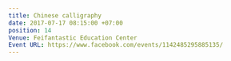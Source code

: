 ```yaml
---
title: Chinese calligraphy
date: 2017-07-17 08:15:00 +07:00
position: 14
Venue: Feifantastic Education Center
Event URL: https://www.facebook.com/events/1142485295885135/
---
```


